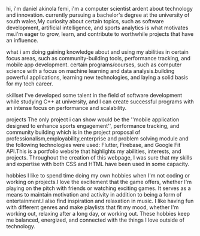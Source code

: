 hi, i'm daniel akinola femi, i'm a computer scientist ardent about technology and innovation. currently pursuing a bachelor's degree at the university of south wales,My curiosity about certain topics, such as software development, artificial intelligence, and sports analytics is what motivates me.i'm eager to grow, learn, and contribute to worthwhile projects that have an influence.

what i am doing
gaining knowledge about and using my abilities in certain focus areas, such as community-building tools, performance tracking, and mobile app development. certain programs/courses, such as computer science with a focus on machine learning and data analysis.building powerful applications, learning new technologies, and laying a solid basis for my tech career.

skillset
I've developed some talent in the field of software development while studying C++ at university, and I can create successful programs with an intense focus on performance and scalability.

projects
The only project i can show would be the ''mobile application designed to enhance sports engagement'', performance tracking, and community building which is in the project proposal of professionalism,employability,enterprise and problem solving module and the following technologies were used: Flutter, Firebase, and Google Fit API.This is a portfolio website that highlights my abilities, interests, and projects. Throughout the creation of this webpage, I was sure that my skills and expertise with both CSS and HTML have been used in some capacity.

hobbies
I like to spend time doing my own hobbies when I'm not coding or working on projects.I love the excitement that the game offers, whether I'm playing on the pitch with friends or watching exciting games. It serves as a means to maintain motivation and activity in addition to being a form of entertainment.I also find inspiration and relaxation in music. I like having fun with different genres and make playlists that fit my mood, whether I'm working out, relaxing after a long day, or working out. These hobbies keep me balanced, energized, and connected with the things I love outside of technology. 

